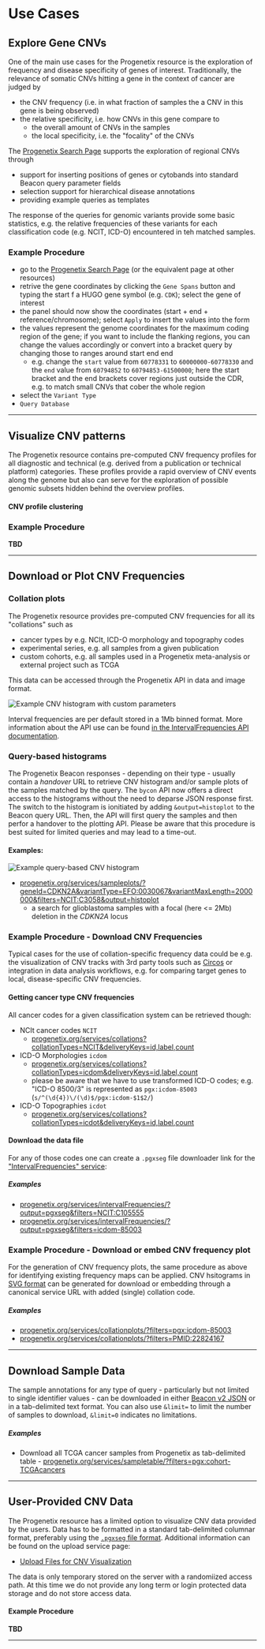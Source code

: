 # Use Cases

## Explore Gene CNVs

One of the main use cases for the Progenetix resource is the exploration of frequency and disease specificity of genes of interest. Traditionally, the relevance of somatic CNVs hitting a gene in the context of cancer are judged by

* the CNV frequency (i.e. in what fraction of samples the a CNV in this gene is being observed)
* the relative specificity, i.e. how CNVs in this gene compare to
    - the overall amount of CNVs in the samples
    - the local specificity, i.e. the "focality" of the CNVs

The [Progenetix Search Page](http://progenetix.org/search/) supports the exploration of regional CNVs through

* support for inserting positions of genes or cytobands into standard Beacon query parameter fields
* selection support for hierarchical disease annotations
* providing example queries as templates

The response of the queries for genomic variants provide some basic statistics, e.g. the relative frequencies of these variants for each classification code (e.g. NCIT, ICD-O) encountered in teh matched samples.

### Example Procedure

* go to the [Progenetix Search Page](http://progenetix.org/search/) (or the equivalent
  page at other resources)
* retrive the gene coordinates by clicking the `Gene Spans` button and typing the
  start f a HUGO gene symbol (e.g. `CDK`); select the gene of interest
* the panel should now show the coordinates (start + end + reference/chromosome);
  select `Apply` to insert the values into the form
* the values represent the genome coordinates for the maximum coding region of the
  gene; if you want to include the flanking regions, you can change the values
  accordingly or convert into a bracket query by changing those to ranges around
  start end end
    - e.g. change the `start` value from `60778331` to `60000000-60778330` and the
      `end` value from `60794852` to `60794853-61500000`; here the start bracket
      and the end brackets cover regions just outside the CDR, e.g. to match small CNVs
      that cober the whole region
* select the `Variant Type`
* `Query Database`

---

## Visualize CNV patterns

The Progenetix resource contains pre-computed CNV frequency profiles for all diagnostic
and technical (e.g. derived from a publication or technical platform) categories. These
profiles provide a rapid overview of CNV events along the genome but also can serve for
the exploration of possible genomic subsets hidden behind the overview profiles.


#### CNV profile clustering



### Example Procedure

**TBD**

---

## Download or Plot CNV Frequencies

### Collation plots

The Progenetix resource provides pre-computed CNV frequencies for all its
"collations" such as

* cancer types by e.g. NCIt, ICD-O morphology and topography codes
* experimental series, e.g. all samples from a given publication
* custom cohorts, e.g. all samples used in a Progenetix meta-analysis or
external project such as TCGA

This data can be accessed through the Progenetix API in data and image format.

![Example CNV histogram with custom parameters](http://progenetix.org/services/collationplots/?filters=NCIT:C7376&-size_plotarea_h_px=40&-value_plot_y_max=50&-colorschema=bluered&plotChros=1,3,9,17,22)

Interval frequencies are per default stored in a 1Mb binned format. More
information about the API use can be found [in the IntervalFrequencies API documentation](services.md#pgxseg-segment-cnv-frequencies).

### Query-based histograms

The Progenetix Beacon responses - depending on their type - usually contain a _handover_
URL to retrieve CNV histogram and/or sample plots of the samples matched by the query.
The `bycon` API now offers a direct access to the histograms without the need to deparse
JSON response first. The switch to the histogram is ionitiated by adding `&output=histoplot`
to the Beacon query URL. Then, the API will first query the samples and then perfor
a handover to the plotting API. Please be aware that this procedure is best suited for limited
queries and may lead to a time-out.

#### Examples:

![Example query-based CNV histogram](http://progenetix.org/services/sampleplots/?referenceName=9&variantType=EFO:0030067&start=21500000&start=21975098&end=21967753&end=22500000&filters=NCIT:C3058&filters=pgx:cohort-celllines&output=histoplot)

* [progenetix.org/services/sampleplots/?geneId=CDKN2A&variantType=EFO:0030067&variantMaxLength=2000000&filters=NCIT:C3058&output=histoplot](http://progenetix.org/services/sampleplots/?geneId=CDKN2A&variantType=EFO:0030067&variantMaxLength=2000000&filters=NCIT:C3058&output=histoplot)
    - a search for glioblastoma samples with a focal (here <= 2Mb) deletion in the _CDKN2A_ locus


### Example Procedure - Download CNV Frequencies

Typical cases for the use of collation-specific frequency data could be e.g.
the visualization of CNV tracks with 3rd party tools such as [Circos](http://www.circos.ca/software/)
or integration in data analysis workflows, e.g. for comparing target genes to
local, disease-specific CNV frequencies.

#### Getting cancer type CNV frequencies

All cancer codes for a given classification system can be retrieved though:

* NCIt cancer codes `NCIT`
    - [progenetix.org/services/collations?collationTypes=NCIT&deliveryKeys=id,label,count](http://progenetix.org/services/collations?collationTypes=NCIT&deliveryKeys=id,label,count)
* ICD-O Morphologies `icdom`
    - [progenetix.org/services/collations?collationTypes=icdom&deliveryKeys=id,label,count](http://progenetix.org/services/collations?collationTypes=icdom&deliveryKeys=id,label,count)
    - please be aware that we have to use transformed ICD-O codes; e.g.
  "ICD-O 8500/3" is represented as `pgx:icdom-85003` (`s/^(\d{4})\/(\d)$/pgx:icdom-$1$2/`)
* ICD-O Topographies `icdot`
    - [progenetix.org/services/collations?collationTypes=icdot&deliveryKeys=id,label,count](http://progenetix.org/services/collations?collationTypes=icdot&deliveryKeys=id,label,count)

#### Download the data file

For any of those codes one can create a `.pgxseg` file downloader link for the
["IntervalFrequencies" service](services.md#pgxseg-segment-cnv-frequencies):

##### Examples

* [progenetix.org/services/intervalFrequencies/?output=pgxseg&filters=NCIT:C105555](http://progenetix.org/services/intervalFrequencies/?output=pgxseg&filters=NCIT:C105555)
* [progenetix.org/services/intervalFrequencies/?output=pgxseg&filters=icdom-85003](http://progenetix.org/services/intervalFrequencies/?output=pgxseg&filters=icdom-85003)


### Example Procedure - Download or embed CNV frequency plot

For the generation of CNV frequency plots, the same procedure as above for
identifying existing frequency maps can be applied. CNV hsitograms in [SVG format](services.md#image-formats)
can be generated for download or embedding through a canonical service URL with
added (single) collation code.


##### Examples

* [progenetix.org/services/collationplots/?filters=pgx:icdom-85003](http://progenetix.org/services/collationplots/?filters=pgx:icdom-85003)
* [progenetix.org/services/collationplots/?filters=PMID:22824167](http://progenetix.org/services/collationplots/?filters=PMID:22824167)

--------------------------------------------------------------------------------

## Download Sample Data

The sample annotations for any type of query - particularly but not limited to
single identifier values - can be downloaded in either [Beacon v2 JSON](beaconplus.md#beacon-api)
or in a tab-delimited text format. You can also use `&limit=` to limit the number of samples to download, `&limit=0` indicates no limitations.

##### Examples

* Download all TCGA cancer samples from Progenetix as tab-delimited table
      - [progenetix.org/services/sampletable/?filters=pgx:cohort-TCGAcancers](http://progenetix.org/services/sampletable/?filters=pgx:cohort-TCGAcancers)


 --------------------------------------------------------------------------------

## User-Provided CNV Data

The Progenetix resource has a limited option to visualize CNV data provided by the users. Data has to be formatted in a standard tab-delimited columnar format, preferably using the [`.pgxseg` file format](services.md#data-file-formats-pgxseg-segments). Additional information can be found on the upload service page:

* [Upload Files for CNV Visualization](http://progenetix.org/service-collection/uploader/)

The data is only temporary stored on the server with a randomiized access path. At this time we do not provide any long term or login protected data storage and do not store access data.

#### Example Procedure

**TBD**

--------------------------------------------------------------------------------

